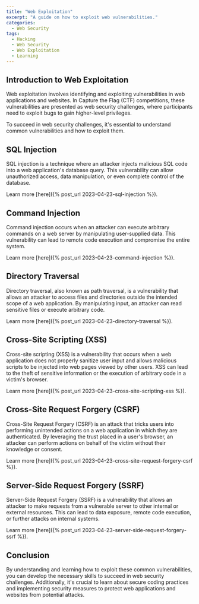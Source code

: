 ```yaml
---
title: "Web Exploitation"
excerpt: "A guide on how to exploit web vulnerabilities."
categories:
  - Web Security
tags:
  - Hacking
  - Web Security
  - Web Exploitation
  - Learning
---
```


## Introduction to Web Exploitation

Web exploitation involves identifying and exploiting vulnerabilities in web applications and websites. In Capture the Flag (CTF) competitions, these vulnerabilities are presented as web security challenges, where participants need to exploit bugs to gain higher-level privileges.

To succeed in web security challenges, it's essential to understand common vulnerabilities and how to exploit them.

## SQL Injection

SQL injection is a technique where an attacker injects malicious SQL code into a web application's database query. This vulnerability can allow unauthorized access, data manipulation, or even complete control of the database.

Learn more [here]({% post_url 2023-04-23-sql-injection %}).

## Command Injection

Command injection occurs when an attacker can execute arbitrary commands on a web server by manipulating user-supplied data. This vulnerability can lead to remote code execution and compromise the entire system.

Learn more [here]({% post_url 2023-04-23-command-injection %}).

## Directory Traversal

Directory traversal, also known as path traversal, is a vulnerability that allows an attacker to access files and directories outside the intended scope of a web application. By manipulating input, an attacker can read sensitive files or execute arbitrary code.

Learn more [here]({% post_url 2023-04-23-directory-traversal %}).

## Cross-Site Scripting (XSS)

Cross-site scripting (XSS) is a vulnerability that occurs when a web application does not properly sanitize user input and allows malicious scripts to be injected into web pages viewed by other users. XSS can lead to the theft of sensitive information or the execution of arbitrary code in a victim's browser.

Learn more [here]({% post_url 2023-04-23-cross-site-scripting-xss %}).

## Cross-Site Request Forgery (CSRF)

Cross-Site Request Forgery (CSRF) is an attack that tricks users into performing unintended actions on a web application in which they are authenticated. By leveraging the trust placed in a user's browser, an attacker can perform actions on behalf of the victim without their knowledge or consent.

Learn more [here]({% post_url 2023-04-23-cross-site-request-forgery-csrf %}).

## Server-Side Request Forgery (SSRF)

Server-Side Request Forgery (SSRF) is a vulnerability that allows an attacker to make requests from a vulnerable server to other internal or external resources. This can lead to data exposure, remote code execution, or further attacks on internal systems.

Learn more [here]({% post_url 2023-04-23-server-side-request-forgery-ssrf %}).

## Conclusion

By understanding and learning how to exploit these common vulnerabilities, you can develop the necessary skills to succeed in web security challenges. Additionally, it's crucial to learn about secure coding practices and implementing security measures to protect web applications and websites from potential attacks.